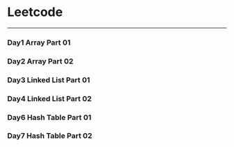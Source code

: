# Leetcode

---

### Day1 Array Part 01
### Day2 Array Part 02
### Day3 Linked List Part 01
### Day4 Linked List Part 02
### Day6 Hash Table Part 01
### Day7 Hash Table Part 02